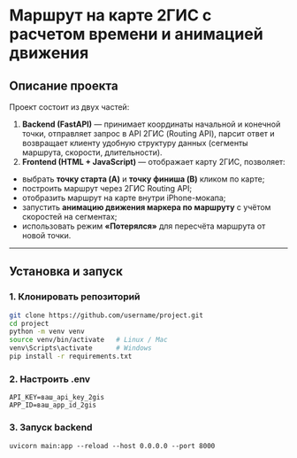 #  Маршрут на карте 2ГИС с расчетом времени и анимацией движения

##  Описание проекта
Проект состоит из двух частей:
1. **Backend (FastAPI)** — принимает координаты начальной и конечной точки, отправляет запрос в API 2ГИС (Routing API), парсит ответ и возвращает клиенту удобную структуру данных (сегменты маршрута, скорости, длительности).
2. **Frontend (HTML + JavaScript)** — отображает карту 2ГИС, позволяет:
- выбрать **точку старта (A)** и **точку финиша (B)** кликом по карте;
- построить маршрут через 2ГИС Routing API;
- отобразить маршрут на карте внутри iPhone-мокапа;
- запустить **анимацию движения маркера по маршруту** с учётом скоростей на сегментах;
- использовать режим **«Потерялся»** для пересчёта маршрута от новой точки.
---

##  Установка и запуск

### 1. Клонировать репозиторий
```bash
git clone https://github.com/username/project.git
cd project
python -m venv venv
source venv/bin/activate   # Linux / Mac
venv\Scripts\activate      # Windows
pip install -r requirements.txt
```

### 2. Настроить .env
```
API_KEY=ваш_api_key_2gis
APP_ID=ваш_app_id_2gis
```

### 3. Запуск backend
```
uvicorn main:app --reload --host 0.0.0.0 --port 8000
```
